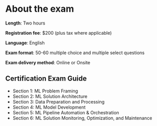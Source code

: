 # About the exam

**Length**: Two hours

**Registration fee**: $200 (plus tax where applicable)

**Language**: English

**Exam format**: 50-60 multiple choice and multiple select questions

**Exam delivery method**: Online or Onsite



## Certification Exam Guide

* Section 1: ML Problem Framing
* Section 2: ML Solution Architecture
* Section 3: Data Preparation and Processing
* Section 4: ML Model Development
* Section 5: ML Pipeline Automation & Orchestration
* Section 6: ML Solution Monitoring, Optimization, and Maintenance

